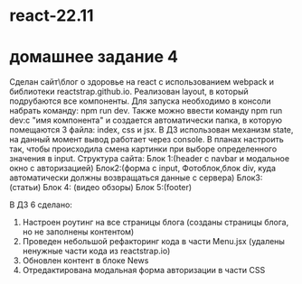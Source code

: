 # react-22.11

# домашнее задание 4

Сделан сайт\блог о здоровье на react с использованием webpack и библиотеки reactstrap.github.io.
Реализован layout, в который подрубаются все компоненты. Для запуска необходимо в консоли набрать команду: npm run dev.
Также можно ввести команду npm run dev:c "имя компонента" и создается автоматически папка, в которую помещаются 3 файла: index, css и jsx.
В ДЗ использован механизм state, на данный момент вывод работает через console. В планах настроить так, чтобы происходила смена картинки при выборе определенного значения в input.
Структура сайта:
Блок 1:(header с navbar и модальное окно с авторизацией)
Блок2:(форма с input, Фотоблок,блок div, куда автоматически должны возвращаться данные с сервера)
Блок3: (статьи)
Блок 4: (видео обзоры)
Блок 5:(footer)

В ДЗ 6 сделано:
1. Настроен роутинг на все страницы блога (созданы страницы блога, но не заполнены контентом)
2. Проведен небольшой рефакторинг кода в части Menu.jsx (удалены ненужные части кода из  reactstrap.io)
3. Обновлен контент в блоке News
4. Отредактирована модальная форма авторизации в части CSS
